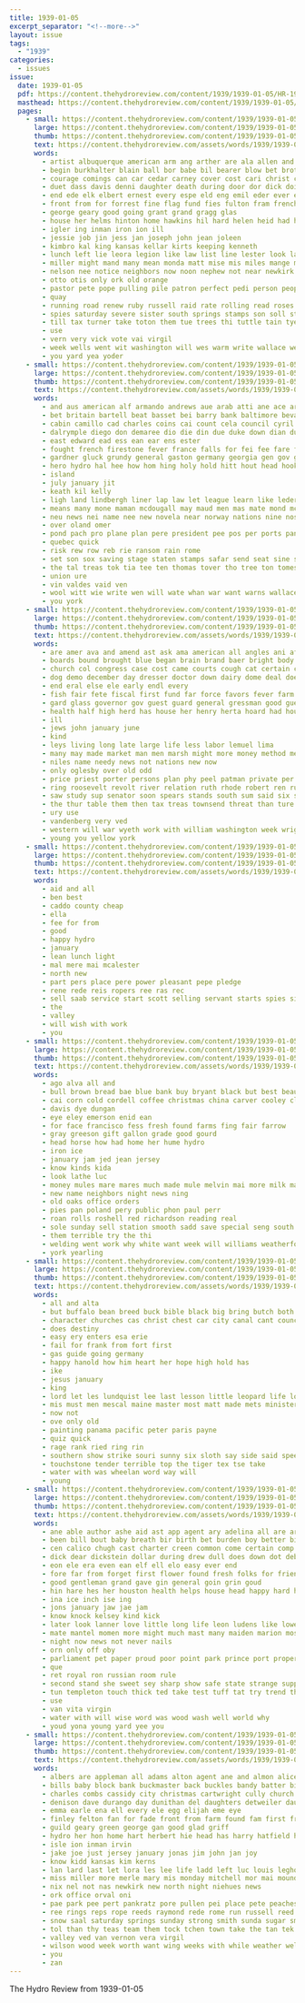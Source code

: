 ```yaml
---
title: 1939-01-05
excerpt_separator: "<!--more-->"
layout: issue
tags:
  - "1939"
categories:
  - issues
issue:
  date: 1939-01-05
  pdf: https://content.thehydroreview.com/content/1939/1939-01-05/HR-1939-01-05.pdf
  masthead: https://content.thehydroreview.com/content/1939/1939-01-05/masthead/HR-1939-01-05.jpg
  pages:
    - small: https://content.thehydroreview.com/content/1939/1939-01-05/small/HR-1939-01-05-01.jpg
      large: https://content.thehydroreview.com/content/1939/1939-01-05/large/HR-1939-01-05-01.jpg
      thumb: https://content.thehydroreview.com/content/1939/1939-01-05/thumbnails/HR-1939-01-05-01.jpg
      text: https://content.thehydroreview.com/assets/words/1939/1939-01-05/HR-1939-01-05-01.txt
      words:
        - artist albuquerque american arm ang arther are ala allen and aid aud ary all anding
        - begin burkhalter blain ball bor babe bil bearer blow bet brother bouquet buy blackwell bee billy bozarth burns better band back bruce bobby bonds bey box beld boucher blanche been bill brings bob birth but brecht bond bridgeport brought boud
        - courage comings can car cedar carney cover cost cari christ carry church county cael city clarence captain christmas charle cody clare company class cause call cobb
        - duet dass davis denni daughter death during door dor dick doing dio dorr demand debrecht day dinner does dies duke
        - end ede elk elbert ernest every espe eld eng emil eder ever enter ens enid even ethel
        - front from for forrest fine flag fund fies fulton fram french fort friday free fing frank faith fest found falls foote farm first forget
        - george geary good going grant grand gragg glas
        - house her helms hinton home hawkins hil hard helen heid had hydro heidebrecht heide has heger hai hoe held hames hafer henzler hey hardin hen
        - igler ing inman iron ion ill
        - jessie job jin jess jan joseph john jean joleen
        - kimbro kal king kansas kellar kirts keeping kenneth
        - lunch left lie leora legion like law list line lester look land leo likely lee leon lloyd lawrence live lary
        - miller might mand many mean monda matt mise mis miles mange mexico miss march mee mak mary more myrtle monday master mather mas mil matter may mar masoner mcconnell melba mass myrtie members
        - nelson nee notice neighbors now noon nephew not near newkirk new nellie night ner neel neigh necessary
        - otto otis only ork old orange
        - pastor pete pope pulling pile patron perfect pedi person people page part post pent public pers present payment perle pata
        - quay
        - running road renew ruby russell raid rate rolling read roses ray ryder
        - spies saturday severe sister south springs stamps son soll student sutt stable second she simpson sar sing sale stella short spohn stallion struck smith star stock slemp sallie stole shawnee save suits school
        - till tax turner take toton them tue trees thi tuttle tain tye ted tree tod ting trout trip thoma tool town try the
        - use
        - vern very vick vote vai virgil
        - week wells went wit washington will wes warm write wallace well white weatherford with was west western working walt welcome worth work
        - you yard yea yoder
    - small: https://content.thehydroreview.com/content/1939/1939-01-05/small/HR-1939-01-05-02.jpg
      large: https://content.thehydroreview.com/content/1939/1939-01-05/large/HR-1939-01-05-02.jpg
      thumb: https://content.thehydroreview.com/content/1939/1939-01-05/thumbnails/HR-1939-01-05-02.jpg
      text: https://content.thehydroreview.com/assets/words/1939/1939-01-05/HR-1939-01-05-02.txt
      words:
        - and aus american alf armando andrews aue arab atti ane ace ary are author arm arch
        - bet britain bartell beat basset bei barry bank baltimore bevan business baugh bin big bob below banks
        - cabin camillo cad charles coins cai count cela council cyril china circle cham cour chamber consul crea con corwin catcher commons conquest cin camphor
        - dalrymple diego don demaree dio die din due duke down dian duryea
        - east edward ead ess ean ear ens ester
        - fought french firestone fever france falls for fei fee fare fountain former
        - gardner gluck grundy general gaston germany georgia gen gov golf grayson grand
        - hero hydro hal hee how hom hing holy hold hitt hout head hook
        - island
        - july january jit
        - keath kil kelly
        - ligh land lindbergh liner lap law let league learn like lederer leader lon last lanes leon lauro londo las lake liane
        - means many mone maman mcdougall may maud men mas mate mond mcdonald miners mete
        - neu news nei name nee new novela near norway nations nine nose not
        - over oland omer
        - pond pach pro plane plan pere president pee pos per ports pane pen patti phile prance pao pian pons peer pay post
        - quebec quick
        - risk rew row reb rie ransom rain rome
        - set son sox saving stage staten stamps safar send seat sine sie spanish star sith ship sammy seven stand screen sein share sia slavens sept show sena sewing sat san states
        - the tal treas tok tia tee ten thomas tover tho tree ton tomes torney toward tine
        - union ure
        - vin valdes vaid ven
        - wool witt wie write wen will wate whan war want warns wallace ward welcome won western with world warner water
        - you york
    - small: https://content.thehydroreview.com/content/1939/1939-01-05/small/HR-1939-01-05-03.jpg
      large: https://content.thehydroreview.com/content/1939/1939-01-05/large/HR-1939-01-05-03.jpg
      thumb: https://content.thehydroreview.com/content/1939/1939-01-05/thumbnails/HR-1939-01-05-03.jpg
      text: https://content.thehydroreview.com/assets/words/1939/1939-01-05/HR-1939-01-05-03.txt
      words:
        - are amer ava and amend ast ask ama american all angles ani africa ale
        - boards bound brought blue began brain brand baer bright body business but borah bruckart board ber buy bill been below breder bove
        - church col congress case cost came courts cough cat certain cover charles coch chile check come chain cochran con coast cour
        - dog demo december day dresser doctor down dairy dome deal does days
        - end eral else ele early endl every
        - fish fair fete fiscal first fund far force favors fever farm farr fear flock for from francis found friendly fight
        - gard glass governor gov guest guard general gressman good guess glimpse given goods goes govern ger
        - health half high herd has house her henry herta hoard had hout how hand him hydro huge hair
        - ill
        - jews john january june
        - kind
        - leys living long late large life less labor lemuel lima
        - many may made market man men marsh might more money method members moment most
        - niles name needy news not nations new now
        - only oglesby over old odd
        - price priest porter persons plan phy peel patman private per phil public president pro piece parton peru plato people profit pero press patch
        - ring roosevelt revolt river relation ruth rhode robert ren rule record real reach ran ready read rast rank richard
        - saw study sup senator soon spears stands south sum said six states sil shows servi seto square sigl summer seck set surface state smaller store send school sewing service single sage southern stores session such
        - the thur table them then tax treas townsend threat than ture tine thad test
        - ury use
        - vandenberg very ved
        - western will war wyeth work with william washington week wright was west world water wallace
        - young you yellow york
    - small: https://content.thehydroreview.com/content/1939/1939-01-05/small/HR-1939-01-05-04.jpg
      large: https://content.thehydroreview.com/content/1939/1939-01-05/large/HR-1939-01-05-04.jpg
      thumb: https://content.thehydroreview.com/content/1939/1939-01-05/thumbnails/HR-1939-01-05-04.jpg
      text: https://content.thehydroreview.com/assets/words/1939/1939-01-05/HR-1939-01-05-04.txt
      words:
        - aid and all
        - ben best
        - caddo county cheap
        - ella
        - fee for from
        - good
        - happy hydro
        - january
        - lean lunch light
        - mal mere mai mcalester
        - north new
        - part pers place pere power pleasant pepe pledge
        - rene rede reis ropers ree ras rec
        - sell saab service start scott selling servant starts spies sito
        - the
        - valley
        - will wish with work
        - you
    - small: https://content.thehydroreview.com/content/1939/1939-01-05/small/HR-1939-01-05-05.jpg
      large: https://content.thehydroreview.com/content/1939/1939-01-05/large/HR-1939-01-05-05.jpg
      thumb: https://content.thehydroreview.com/content/1939/1939-01-05/thumbnails/HR-1939-01-05-05.jpg
      text: https://content.thehydroreview.com/assets/words/1939/1939-01-05/HR-1939-01-05-05.txt
      words:
        - ago alva all and
        - bull brown bread bae blue bank buy bryant black but best beau business
        - cai corn cold cordell coffee christmas china carver cooley clerk come champlin
        - davis dye dungan
        - eye eley emerson enid ean
        - for face francisco fess fresh found farms fing fair farrow
        - gray greeson gift gallon grade good gourd
        - head horse how had home her hume hydro
        - iron ice
        - january jam jed jean jersey
        - know kinds kida
        - look lathe luc
        - money mules mare mares much made mule melvin mai more milk mag miss mealy
        - new name neighbors night news ning
        - old oaks office orders
        - pies pan poland pery public phon paul perr
        - roan rolls roshell red richardson reading real
        - sole sunday sell station smooth sadd save special seng south shoats stead such service short soon sow selling scott sullen school strain smith shields see span son
        - them terrible try the thi
        - welding went work why white want week will williams weatherford west wyatt
        - york yearling
    - small: https://content.thehydroreview.com/content/1939/1939-01-05/small/HR-1939-01-05-06.jpg
      large: https://content.thehydroreview.com/content/1939/1939-01-05/large/HR-1939-01-05-06.jpg
      thumb: https://content.thehydroreview.com/content/1939/1939-01-05/thumbnails/HR-1939-01-05-06.jpg
      text: https://content.thehydroreview.com/assets/words/1939/1939-01-05/HR-1939-01-05-06.txt
      words:
        - all and alta
        - but buffalo bean breed buck bible black big bring butch both bear bron beau bachelor
        - character churches cas christ chest car city canal cant council
        - does destiny
        - easy ery enters esa erie
        - fail for frank from fort first
        - gas guide going germany
        - happy hanold how him heart her hope high hold has
        - ike
        - jesus january
        - king
        - lord let les lundquist lee last lesson little leopard life love lala list
        - mis must men mescal maine master most matt made mets minister mail
        - now not
        - ove only old
        - painting panama pacific peter paris payne
        - quiz quick
        - rage rank ried ring rin
        - southern show strike souri sunny six sloth say side said speedy study see sleep scripture
        - touchstone tender terrible top the tiger tex tse take
        - water with was wheelan word way will
        - young
    - small: https://content.thehydroreview.com/content/1939/1939-01-05/small/HR-1939-01-05-07.jpg
      large: https://content.thehydroreview.com/content/1939/1939-01-05/large/HR-1939-01-05-07.jpg
      thumb: https://content.thehydroreview.com/content/1939/1939-01-05/thumbnails/HR-1939-01-05-07.jpg
      text: https://content.thehydroreview.com/assets/words/1939/1939-01-05/HR-1939-01-05-07.txt
      words:
        - ane able author ashe aid ast app agent ary adelina all are art and adams
        - been bill bout baby breath bir birth bet burden boy better bird bud but brilliant both
        - cen calico chugh cast charter creen common come certain comp chee change church care comes can city college chest count
        - dick dear dickstein dollar during drew dull does down dot debs
        - eon ele era even ean elf ell elo easy ever end
        - fore far from forget first flower found fresh folks for friends fort faithful
        - good gentleman grand gave gin general goin grin goud
        - hin hare hes her houston health helps house head happy hard hopkins half huh hollywood hand hundred how hydro him
        - ina ice inch ise ing
        - jons january jaw jae jam
        - know knock kelsey kind kick
        - later look lanner love little long life leon ludens like lower large lot lay let lard
        - mate mantel momen more might much mast many maiden marion most man means made milk
        - night now news not never nails
        - orn only off oby
        - parliament pet paper proud poor point park prince port proper per pint pal pody pro past pretty patti pare pers
        - que
        - ret royal ron russian room rule
        - second stand she sweet sey sharp show safe state strange supply stove samuel said service set shall seem say sion scarf spill seme school shook story size stains see start sin stuff screen slight sayles still
        - tun templeton touch thick ted take test tuff tat try trend thing tal taken the tad tell title than then toward ton tec
        - use
        - van vita virgin
        - water with will wise word was wood wash well world why
        - youd yona young yard yee you
    - small: https://content.thehydroreview.com/content/1939/1939-01-05/small/HR-1939-01-05-08.jpg
      large: https://content.thehydroreview.com/content/1939/1939-01-05/large/HR-1939-01-05-08.jpg
      thumb: https://content.thehydroreview.com/content/1939/1939-01-05/thumbnails/HR-1939-01-05-08.jpg
      text: https://content.thehydroreview.com/assets/words/1939/1939-01-05/HR-1939-01-05-08.txt
      words:
        - albers are appleman all adams alton agent ane and almon alice acre able arletta ang alex asha asp albu arizona aud
        - bills baby block bank buckmaster back buckles bandy batter bie best been baird bill beans burgman bryant ber birden blevens bale barnard better belle but
        - charles combs cassidy city christmas cartwright cully church check cane car cain curry custer cocks corner chick crosswhite coffee company come cor corn crawford can cata
        - denison dave durango day dunithan del daughters detweiler daughter delmar deb
        - emma earle ena ell every ele egg elijah eme eye
        - finley felton fan for fade front from farm found fam first friday free foy fain fouch frances
        - guild geary green george gan good glad griff
        - hydro her hon home hart herbert hie head has harry hatfield hay handle hee hens helper how hammer hom hartshorne holiness hopkins had harwood
        - isle ion inman irvin
        - jake joe just jersey january jonas jim john jan joy
        - know kidd kansas kim kerns
        - lan lard last let lora les lee life ladd left luc louis leghorn lye lie lew lone light leona
        - miss miller more merle mary mis monday mitchell mor mai mound mexico mille moses man mere magnolia mount mcalester mills mer market minore maynard many
        - nix nel not nas newkirk new north night niehues news
        - ork office orval oni
        - pae park pee pert pankratz pore pullen pei place pete peaches phon pure per pere peace pink pounds pals pepe pene power pound pers page pleasure phelps payment pack price pat pai
        - ree rings reps rope reeds raymond rede rome run russell reed red rat reno rene rand rocky ruth read rice
        - snow saal saturday springs sunday strong smith sunda sugar smart somers samuel soh simpson sale station sam star stratten self shawnee sena sun sangha stroke sani said shade spies settles sinan south sat sup ster son send she
        - tol than thy teas team them tock tchen town take the tan tek try ture times
        - valley ved van vernon vera virgil
        - wilson wood week worth want wing weeks with while weather wells went willis won was win why wilmot work weatherford well west way white will
        - you
        - zan
---
```


The Hydro Review from 1939-01-05

<!--more-->

